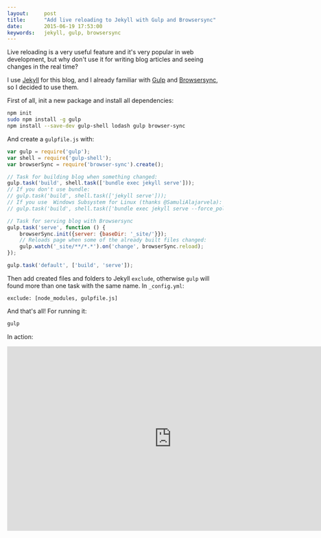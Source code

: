 ```yaml
---
layout:     post
title:      "Add live reloading to Jekyll with Gulp and Browsersync"
date:       2015-06-19 17:53:00
keywords:   jekyll, gulp, browsersync
---
```


Live reloading is a very useful feature and it's very popular in web development,
but why don't use it for writing blog articles and seeing changes in the real time?

I use [Jekyll](http://jekyllrb.com/) for this blog, and I already familiar
with [Gulp](http://gulpjs.com/) and [Browsersync](http://www.browsersync.io/),
so I decided to use them.
 
First of all,  init a new package and install all dependencies:

~~~bash
npm init
sudo npm install -g gulp
npm install --save-dev gulp-shell lodash gulp browser-sync
~~~

And create a `gulpfile.js` with:

~~~js
var gulp = require('gulp');
var shell = require('gulp-shell');
var browserSync = require('browser-sync').create();

// Task for building blog when something changed:
gulp.task('build', shell.task(['bundle exec jekyll serve']));
// If you don't use bundle:
// gulp.task('build', shell.task(['jekyll serve']));
// If you use  Windows Subsystem for Linux (thanks @SamuliAlajarvela):
// gulp.task('build', shell.task(['bundle exec jekyll serve --force_polling']));

// Task for serving blog with Browsersync
gulp.task('serve', function () {
    browserSync.init({server: {baseDir: '_site/'}});
    // Reloads page when some of the already built files changed:
    gulp.watch('_site/**/*.*').on('change', browserSync.reload);
});

gulp.task('default', ['build', 'serve']);
~~~

Then add created files and folders to Jekyll `exclude`, otherwise `gulp`
will found more than one task with the same name. In `_config.yml`:

~~~
exclude: [node_modules, gulpfile.js]
~~~

And that's all! For running it:

~~~bash
gulp
~~~

In action:

<iframe width="766" height="430" src="https://www.youtube.com/embed/Gxpg6xlxKVg" frameborder="0" allowfullscreen></iframe>
